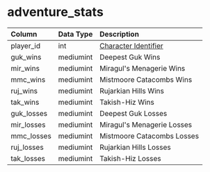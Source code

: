 # adventure\_stats

| Column | Data Type | Description |
| :--- | :--- | :--- |
| player\_id | int | [Character Identifier](https://github.com/EQEmu/docs-db-schema/tree/e0eb157dbf5563b03c0faf391abc87ec69239f4a/docs/categories/adventures/character_data.md) |
| guk\_wins | mediumint | Deepest Guk Wins |
| mir\_wins | mediumint | Miragul's Menagerie Wins |
| mmc\_wins | mediumint | Mistmoore Catacombs Wins |
| ruj\_wins | mediumint | Rujarkian Hills Wins |
| tak\_wins | mediumint | Takish-Hiz Wins |
| guk\_losses | mediumint | Deepest Guk Losses |
| mir\_losses | mediumint | Miragul's Menagerie Losses |
| mmc\_losses | mediumint | Mistmoore Catacombs Losses |
| ruj\_losses | mediumint | Rujarkian Hills Losses |
| tak\_losses | mediumint | Takish-Hiz Losses |

